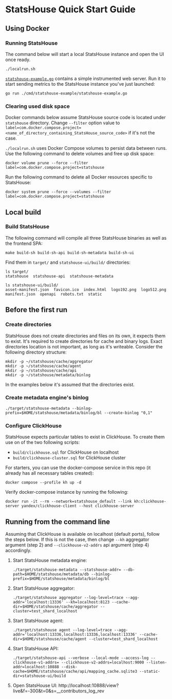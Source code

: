 # StatsHouse Quick Start Guide

## Using Docker
### Running StatsHouse
The command below will start a local StatsHouse instance and open the UI once ready.
```shell
./localrun.sh
```

[`statshouse-example.go`](../cmd/statshouse-example/statshouse-example.go) contains a simple instrumented web server.
Run it to start sending metrics to the StatsHouse instance you've just launched:
```shell
go run ./cmd/statshouse-example/statshouse-example.go
```

### Сlearing used disk space
Docker commands below assume StatsHouse source code is located under `statshouse` directory. Change `--filter` option value to `label=com.docker.compose.project=<name_of_directory_containing_StatsHouse_source_code>` if it's not the case.

`./localrun.sh` uses Docker Compose volumes to persist data between runs. Use the following command to delete volumes and free up disk space:
```shell
docker volume prune --force --filter label=com.docker.compose.project=statshouse
```

Run the following command to delete all Docker resources specific to StatsHouse:
```shell
docker system prune --force --volumes --filter label=com.docker.compose.project=statshouse
```

## Local build

### Build StatsHouse
The following command will compile all three StatsHouse binaries as well as the frontend SPA:
```shell
make build-sh build-sh-api build-sh-metadata build-sh-ui
```
Find them in `target/` and `statshouse-ui/build/` directories:
```shell
ls target/
statshouse  statshouse-api  statshouse-metadata

ls statshouse-ui/build/
asset-manifest.json  favicon.ico  index.html  logo192.png  logo512.png  manifest.json  openapi  robots.txt  static
```

## Before the first run
### Create directories
StatsHouse does not create directories and files on its own, it expects them to exist. It's required to create directories for cache and binary logs. Exact directories location is not important, as long as it's writeable. Consider the following directory structure:
```shell
mkdir -p ~/statshouse/cache/aggregator
mkdir -p ~/statshouse/cache/agent
mkdir -p ~/statshouse/cache/api
mkdir -p ~/statshouse/metadata/binlog
```

In the examples below it's assumed that the directories exist.

### Create metadata engine's binlog
```shell
./target/statshouse-metadata --binlog-prefix=$HOME/statshouse/metadata/binlog/bl --create-binlog "0,1"
```

### Configure ClickHouse
StatsHouse expects particular tables to exist in ClickHouse. To create them use on of the two following scripts:
* `build/clickhouse.sql` for ClickHouse on localhost
* `build/clickhouse-cluster.sql` for ClickHouse cluster

For starters, you can use the docker-compose service in this repo (it already has all necessary tables created):
``` shell
docker compose --profile kh up -d
```
Verify docker-compose instance by running the following:
```shell
docker run -it --rm --network=statshouse_default --link kh:clickhouse-server yandex/clickhouse-client --host clickhouse-server
```

## Running from the command line
Assuming that ClickHouse is available on localhost (default ports), follow the steps below. If this is not the case, then change `--kh` aggregator argument (step 2) and `--clickhouse-v2-addrs` api argument (step 4) accordingly.
1. Start StatsHouse metadata engine:
    ```shell
    ./target/statshouse-metadata --statshouse-addr= --db-path=$HOME/statshouse/metadata/db --binlog-prefix=$HOME/statshouse/metadata/binlog/bl
    ```

2. Start StatsHouse aggregator:
    ```shell
    ./target/statshouse aggregator --log-level=trace --agg-addr='localhost:13336' --kh=localhost:8123 --cache-dir=$HOME/statshouse/cache/aggregator --cluster=test_shard_localhost
    ```

3. Start StatsHouse agent:
    ```shell
    ./target/statshouse agent --log-level=trace --agg-addr='localhost:13336,localhost:13336,localhost:13336' --cache-dir=$HOME/statshouse/cache/agent --cluster=test_shard_localhost
    ```

4. Start StatsHouse API:
    ```shell
    ./target/statshouse-api --verbose --local-mode --access-log --clickhouse-v1-addrs= --clickhouse-v2-addrs=localhost:9000 --listen-addr=localhost:10888 --disk-cache=$HOME/statshouse/cache/api/mapping_cache.sqlite3 --static-dir=statshouse-ui/build
    ```

5. Open StatsHouse UI: http://localhost:10888/view?live&f=-300&t=0&s=__contributors_log_rev
